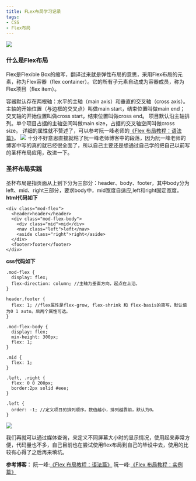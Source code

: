 ```yaml
---
title: FLex布局学习记录
tags:
- CSS
- Flex布局
---
```


![](/images/20170123/1.png)

### 什么是Flex布局
Flex是Flexible Box的缩写，翻译过来就是弹性布局的意思，采用Flex布局的元素，称为Flex容器（flex container）。它的所有子元素自动成为容器成员，称为Flex项目（flex item）。

<!-- more -->

容器默认存在两根轴：水平的主轴（main axis）和垂直的交叉轴（cross axis）。主轴的开始位置（与边框的交叉点）叫做main start，结束位置叫做main end；交叉轴的开始位置叫做cross start，结束位置叫做cross end。
项目默认沿主轴排列。单个项目占据的主轴空间叫做main size，占据的交叉轴空间叫做cross size。
详细的属性就不赘述了，可以参考阮一峰老师的[《Flex 布局教程：语法篇》](http://www.ruanyifeng.com/blog/2015/07/flex-grammar.html?utm_source=tuicool)。
![](/images/20170123/2.png)
十分不好意思直接就粘了阮一峰老师博客中的段落，因为阮一峰老师的博客中写的真的就已经很全面了，所以自己主要还是想通过自己学的把自己以前写的圣杯布局应用，改进一下。

### 圣杯布局实践
圣杯布局是指页面从上到下分为三部分：header、body、footer，其中body分为left、mid、right三部分，要求body中，mid宽度自适应,left和right固定宽度。
**html代码如下**
```
<div class="mod-flex">
  <header>header</header>
  <div class="mod-flex-body">
    <div class="mid">mid</div>
    <nav class="left">left</nav>
    <aside class="right">right</aside>
  </div>
  <footer>footer</footer>
</div>
```
**css代码如下**
```
.mod-flex {
  display: flex;
  flex-direction: column; //主轴为垂直方向，起点在上沿。
}

header,footer {
  flex: 1; //flex属性是flex-grow, flex-shrink 和 flex-basis的简写，默认值为0 1 auto。后两个属性可选。
}

.mod-flex-body {
  display: flex;
  min-height: 300px;
  flex: 1;
}

.mid {
  flex: 1;
}

.left, .right {
  flex: 0 0 200px;
  border:2px solid #eee;
}

.left {
  order: -1; //定义项目的排列顺序。数值越小，排列越靠前，默认为0。
}
```
![](/images/20170123/3.png)

我们再就可以通过媒体查询，来定义不同屏幕大小时的显示情况，使用起来非常方便，代码量也不多，自己目前也在尝试使用flex布局到自己的毕设中去，使用的比较有心得了之后再来填坑。


**参考博客：**
  阮一峰:[《Flex 布局教程：语法篇》](http://www.ruanyifeng.com/blog/2015/07/flex-grammar.html?utm_source=tuicool)
  阮一峰:[《Flex 布局教程：实例篇》](http://www.ruanyifeng.com/blog/2015/07/flex-examples.html)
